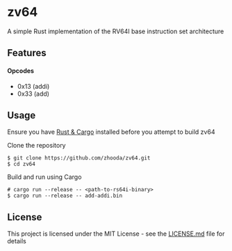 # zv64

A simple Rust implementation of the RV64I base instruction set architecture

## Features

#### Opcodes

- 0x13 (addi)
- 0x33 (add)

## Usage

Ensure you have [Rust & Cargo](https://www.rust-lang.org) installed before you attempt to build zv64

Clone the repository
```
$ git clone https://github.com/zhooda/zv64.git
$ cd zv64
```

Build and run using Cargo
```
# cargo run --release -- <path-to-rs64i-binary>
$ cargo run --release -- add-addi.bin
```

## License

This project is licensed under the MIT License - see the [LICENSE.md](LICENSE.md) file for details
